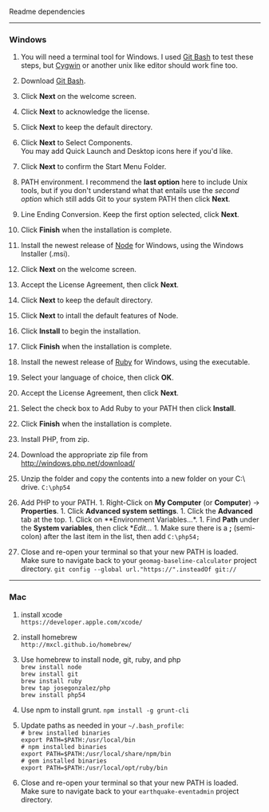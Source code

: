 Readme dependencies

---
### Windows ###

1. You will need a terminal tool for Windows. I used [Git Bash][] to test these
   steps, but [Cygwin][] or another unix like editor should work fine too.
  1. Download [Git Bash][].
  2. Click **Next** on the welcome screen.
  3. Click **Next** to acknowledge the license.
  4. Click **Next** to keep the default directory.
  5. Click **Next** to Select Components.  
     You may add Quick Launch and Desktop icons here if you'd like.
  6. Click **Next** to confirm the Start Menu Folder.
  7. PATH environment. I recommend the __last option__ here to include Unix
     tools, but if you don't understand what that entails use the
     _second option_ which still adds Git to your system PATH then click **Next**.
  8. Line Ending Conversion. Keep the first option selected, click **Next**.
  9. Click **Finish** when the installation is complete.

1. Install the newest release of [Node][] for Windows, using the Windows
   Installer (.msi).
  1. Click **Next** on the welcome screen.
  1. Accept the License Agreement, then click **Next**.
  1. Click **Next** to keep the default directory.
  1. Click **Next** to intall the default features of Node.
  1. Click **Install** to begin the installation.
  1. Click **Finish** when the installation is complete.

1. Install the newest release of [Ruby][] for Windows, using the executable.
  1. Select your language of choice, then click **OK**.
  1. Accept the License Agreement, then click **Next**.
  1. Select the check box to Add Ruby to your PATH then click **Install**.
  1. Click **Finish** when the installation is complete.

1. Install PHP, from zip.
  1. Download the appropriate zip file from http://windows.php.net/download/
  1. Unzip the folder and copy the contents into a new folder on your C:\ drive.
     `C:\php54`
  1. Add PHP to your PATH.
    1. Right-Click on **My Computer** (or **Computer**) -> **Properties**.
    1. Click **Advanced system settings**.
    1. Click the **Advanced** tab at the top.
    1. Click on **Environment Variables...*.
    1. Find **Path** under the **System variables**, then click **Edit...*
    1. Make sure there is a **;** (semi-colon) after the last item in the list, then add
       `C:\php54;`

1. Close and re-open your terminal so that your new PATH is loaded.  
   Make sure to navigate back to your `geomag-baseline-calculator` project directory.
   `git config --global url."https://".insteadOf git://`  

[Git Bash]: http://git-scm.com/download/win
[Cygwin]: http://cygwin.com/install.html
[Node]: http://nodejs.org/download/
[Ruby]: http://rubyinstaller.org/

---
### Mac ###

1. install xcode  
   `https://developer.apple.com/xcode/`

2. install homebrew  
   `http://mxcl.github.io/homebrew/`

3. Use homebrew to install node, git, ruby, and php  
   `brew install node`  
   `brew install git`  
   `brew install ruby`  
   `brew tap josegonzalez/php`  
   `brew install php54`  

3. Use npm to install grunt.
   `npm install -g grunt-cli`  

4. Update paths as needed in your `~/.bash_profile`:  
   `# brew installed binaries`  
   `export PATH=$PATH:/usr/local/bin`  
   `# npm installed binaries`  
   `export PATH=$PATH:/usr/local/share/npm/bin`  
   `# gem installed binaries`  
   `export PATH=$PATH:/usr/local/opt/ruby/bin`  

5. Close and re-open your terminal so that your new PATH is loaded.  
   Make sure to navigate back to your `earthquake-eventadmin` project directory.
